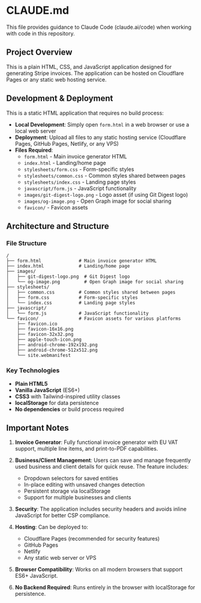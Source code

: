 # CLAUDE.md

This file provides guidance to Claude Code (claude.ai/code) when working with code in this repository.

## Project Overview

This is a plain HTML, CSS, and JavaScript application designed for generating Stripe invoices. The application can be hosted on Cloudflare Pages or any static web hosting service.

## Development & Deployment

This is a static HTML application that requires no build process:

- **Local Development**: Simply open `form.html` in a web browser or use a local web server
- **Deployment**: Upload all files to any static hosting service (Cloudflare Pages, GitHub Pages, Netlify, or any VPS)
- **Files Required**:
  - `form.html` - Main invoice generator HTML
  - `index.html` - Landing/home page
  - `stylesheets/form.css` - Form-specific styles
  - `stylesheets/common.css` - Common styles shared between pages
  - `stylesheets/index.css` - Landing page styles
  - `javascript/form.js` - JavaScript functionality
  - `images/git-digest-logo.png` - Logo asset (if using Git Digest logo)
  - `images/og-image.png` - Open Graph image for social sharing
  - `favicon/` - Favicon assets

## Architecture and Structure

### File Structure
```
/
├── form.html              # Main invoice generator HTML
├── index.html             # Landing/home page
├── images/
│   ├── git-digest-logo.png  # Git Digest logo
│   └── og-image.png         # Open Graph image for social sharing
├── stylesheets/
│   ├── common.css         # Common styles shared between pages
│   ├── form.css           # Form-specific styles
│   └── index.css          # Landing page styles
├── javascript/
│   └── form.js            # JavaScript functionality
└── favicon/               # Favicon assets for various platforms
    ├── favicon.ico
    ├── favicon-16x16.png
    ├── favicon-32x32.png
    ├── apple-touch-icon.png
    ├── android-chrome-192x192.png
    ├── android-chrome-512x512.png
    └── site.webmanifest
```

### Key Technologies
- **Plain HTML5**
- **Vanilla JavaScript** (ES6+)
- **CSS3** with Tailwind-inspired utility classes
- **localStorage** for data persistence
- **No dependencies** or build process required

## Important Notes

1. **Invoice Generator**: Fully functional invoice generator with EU VAT support, multiple line items, and print-to-PDF capabilities.

2. **Business/Client Management**: Users can save and manage frequently used business and client details for quick reuse. The feature includes:
   - Dropdown selectors for saved entities
   - In-place editing with unsaved changes detection
   - Persistent storage via localStorage
   - Support for multiple businesses and clients

3. **Security**: The application includes security headers and avoids inline JavaScript for better CSP compliance.

4. **Hosting**: Can be deployed to:
   - Cloudflare Pages (recommended for security features)
   - GitHub Pages
   - Netlify
   - Any static web server or VPS

5. **Browser Compatibility**: Works on all modern browsers that support ES6+ JavaScript.

6. **No Backend Required**: Runs entirely in the browser with localStorage for persistence.